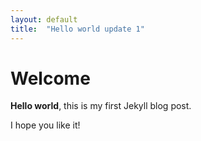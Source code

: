 ```yaml
---
layout: default
title:  "Hello world update 1"
---
```


# Welcome

**Hello world**, this is my first Jekyll blog post.

I hope you like it!
